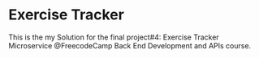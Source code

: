 # Exercise Tracker

This is the my Solution for the final project#4: Exercise Tracker Microservice @FreecodeCamp Back End Development and APIs course.
